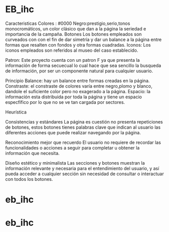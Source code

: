 # EB_ihc
Caracteristicas
Colores : #0000
	Negro:prestigio,serio,tonos monocromáticos, un color clásico que dan a la página la seriedad e importancia de la campaña.
Botones 
	Los botones empleados son curveados con con el fin de dar simetría y dar un balance a la página entre formas que resalten con 
	fondos y otra formas cuadradas.
Iconos:
Los iconos empleados son referidos al museo del caso establecido.

Patron:
	Este proyecto cuenta con un patron F ya que presenta la información de forma secuecual lo cual hace que sea 
	sencillo la busqueda de información, por ser un componente natural para cualquier usuario.

Principio
Balance: hay un balance entre formas creadas en la página.
Constraste: el constraste de colores varía entre negro,plomo y blanco, dandole el suficiente color pero no exagerado a la página.
Espacio: la información esta distribuida por toda la página y tiene un espacio especfífico por lo que no se ve tan cargada por sectores.


Heurística

Consistencias y estándares
La página es cuestión no presenta repeticiones de botones, estos botones tienes palabras clave que indican al usuario las diferentes acciones que puede realizar navegando por la página.

Reconocimiento mejor que recuerdo
El usuario no requiere de recordar las funcionalidades o acciones a seguir para completar u obtener la información que necesita.

Diseño estético y minimalista
Las secciones y botones muestran la información relevante y necesaria para el entendimiento del usuario, y así pueda acceder a cualquier sección sin necesidad de consultar o interactuar con todos los botones.

# eb_ihc
# eb_ihc
